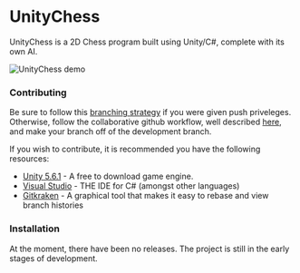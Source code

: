 # UnityChess

UnityChess is a 2D Chess program built using Unity/C#, complete with its own AI.

![UnityChess demo](https://i.imgur.com/VJOXHkK.jpg)

### Contributing
Be sure to follow this [branching strategy](https://docs.google.com/document/d/15klJI6eCww5gX8QA6ZMac-jmPLpe1CN79f1v6vGPkNw/pub) if you were given push priveleges. Otherwise, follow the collaborative github workflow, well described [here](https://github.com/asmeurer/git-workflow/blob/master/README.md), and make your branch off of the development branch.


If you wish to contribute, it is recommended you have the following resources:

* [Unity 5.6.1](https://unity3d.com/get-unity/download/archive) - A free to download game engine.
* [Visual Studio](https://www.visualstudio.com/downloads/) - THE IDE for C# (amongst other languages)
* [Gitkraken](https://www.gitkraken.com/download) - A graphical tool that makes it easy to rebase and view branch histories

### Installation

At the moment, there have been no releases. The project is still in the early stages of development.
